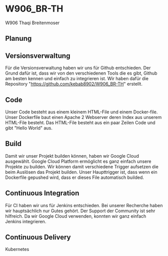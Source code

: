 # W906_BR-TH
W906 Thaqi Breitenmoser


## Planung


## Versionsverwaltung
Für die Versionsverwaltung haben wir uns für Github entschieden. Der Grund dafür ist, dass wir von den verschiedenen Tools die es gibt, Github am besten kennen und einfach zu integrieren ist. Wir haben dafür die Repository "https://github.com/kebab8902/W906_BR-TH" erstellt.


## Code
Unser Code besteht aus einem kleinem HTML-File und einem Docker-file. Unser Dockerfile baut einen Apache 2 Webserver deren Index aus unserem HTML-File besteht. Das HTML-File besteht aus ein paar Zeilen Code und gibt "Hello World" aus.

## Build
Damit wir unser Projekt builden können, haben wir Google Cloud ausgewählt. Google Cloud Platform ermöglicht es ganz einfach unsere Projekte zu builden. Wir können damit verschiedene Trigger aufsetzen die beim Auslösen das Projekt builden. Unser Haupttrigger ist, dass wenn ein Dockerfile gepushed wird, dass er dieses File automatisch builded.

## Continuous Integration
Für CI haben wir uns für Jenkins entschieden. Bei unserer Recherche haben wir hauptsächlich nur Gutes gehört. Der Support der Community ist sehr hilfreich. Da wir Google Cloud verwenden, konnten wir ganz einfach Jenkins integrieren.

## Continuous Delivery
Kubernetes
